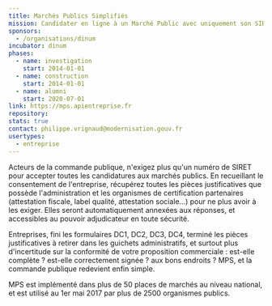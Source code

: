 ```yaml
---
title: Marchés Publics Simplifiés
mission: Candidater en ligne à un Marché Public avec uniquement son SIRET
sponsors:
  - /organisations/dinum
incubator: dinum
phases:
  - name: investigation
    start: 2014-01-01
  - name: construction
    start: 2014-01-01
  - name: alumni
    start: 2020-07-01
link: https://mps.apientreprise.fr
repository:
stats: true
contact: philippe.vrignaud@modernisation.gouv.fr
usertypes:
  - entreprise
---
```


Acteurs de la commande publique, n'exigez plus qu'un numéro de SIRET pour accepter toutes les candidatures aux marchés publics. En recueillant le consentement de l'entreprise, récupérez toutes les pièces justificatives que possède l'administration et les organismes de certification partenaires (attestation fiscale, label qualité, attestation sociale…) pour ne plus avoir à les exiger. Elles seront automatiquement annexées aux réponses, et accessibles au pouvoir adjudicateur en toute sécurité.

Entreprises, fini les formulaires DC1, DC2, DC3, DC4, terminé les pièces justificatives à retirer dans les guichets administratifs, et surtout plus d'incertitude sur la conformité de votre proposition commerciale : est-elle complète ? est-elle correctement signée ? aux bons endroits ? MPS, et la commande publique redevient enfin simple.

MPS est implémenté dans plus de 50 places de marchés au niveau national, et est utilisé au 1er mai 2017 par plus de 2500 organismes publics.
